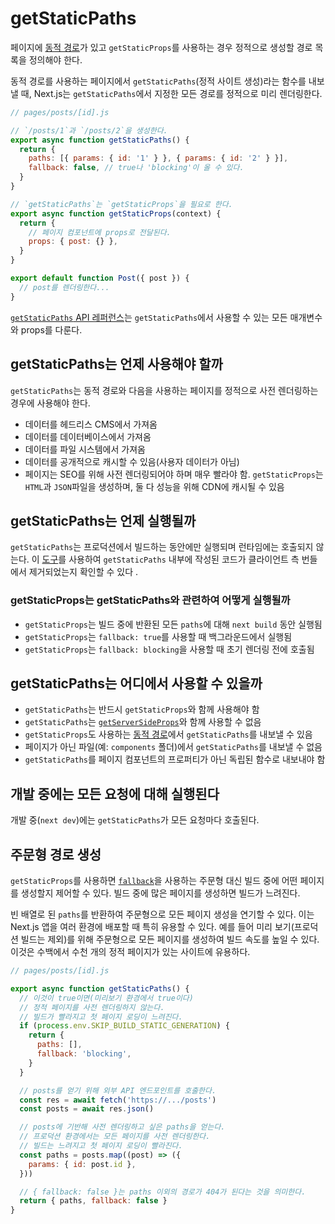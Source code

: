# getStaticPaths

페이지에 [동적 경로](https://nextjs.org/docs/routing/dynamic-routes)가 있고 `getStaticProps`를 사용하는 경우 정적으로 생성할 경로 목록을 정의해야 한다.

동적 경로를 사용하는 페이지에서 `getStaticPaths`(정적 사이트 생성)라는 함수를 내보낼 때, Next.js는 `getStaticPaths`에서 지정한 모든 경로를 정적으로 미리 렌더링한다.

```jsx
// pages/posts/[id].js

// `/posts/1`과 `/posts/2`을 생성한다.
export async function getStaticPaths() {
  return {
    paths: [{ params: { id: '1' } }, { params: { id: '2' } }],
    fallback: false, // true나 'blocking'이 올 수 있다.
  }
}

// `getStaticPaths`는 `getStaticProps`을 필요로 한다.
export async function getStaticProps(context) {
  return {
    // 페이지 컴포넌트에 props로 전달된다.
    props: { post: {} },
  }
}

export default function Post({ post }) {
  // post를 렌더링한다...
}
```

[`getStaticPaths` API 레퍼런스](https://nextjs.org/docs/api-reference/data-fetching/get-static-paths)는 `getStaticPaths`에서 사용할 수 있는 모든 매개변수와 props를 다룬다.

## getStaticPaths는 언제 사용해야 할까

`getStaticPaths`는 동적 경로와 다음을 사용하는 페이지를 정적으로 사전 렌더링하는 경우에 사용해야 한다.

- 데이터를 헤드리스 CMS에서 가져옴
- 데이터를 데이터베이스에서 가져옴
- 데이터를 파일 시스템에서 가져옴
- 데이터를 공개적으로 캐시할 수 있음(사용자 데이터가 아님)
- 페이지는 SEO를 위해 사전 렌더링되어야 하며 매우 빨라야 함. `getStaticProps`는 `HTML`과 `JSON`파일을 생성하며, 둘 다 성능을 위해 CDN에 캐시될 수 있음

## getStaticPaths는 언제 실행될까

`getStaticPaths`는 프로덕션에서 빌드하는 동안에만 실행되며 런타임에는 호출되지 않는다. 이 [도구](https://next-code-elimination.vercel.app/)를 사용하여 `getStaticPaths` 내부에 작성된 코드가 클라이언트 측 번들에서 제거되었는지 확인할 수 있다 .

### getStaticProps는 getStaticPaths와 관련하여 어떻게 실행될까

- `getStaticProps`는 빌드 중에 반환된 모든 `paths`에 대해 `next build` 동안 실행됨
- `getStaticProps`는 `fallback: true`를 사용할 때 백그라운드에서 실행됨
- `getStaticProps`는 `fallback: blocking`을 사용할 때 초기 렌더링 전에 호출됨

## getStaticPaths는 어디에서 사용할 수 있을까

- `getStaticPaths`는 반드시 `getStaticProps`와 함께 사용해야 함
- `getStaticPaths`는 [`getServerSideProps`](https://nextjs.org/docs/basic-features/data-fetching/get-server-side-props)와 함께 사용할 수 없음
- `getStaticProps`도 사용하는 [동적 경로](../../02-라우팅/02-동적-경로)에서 `getStaticPaths`를 내보낼 수 있음
- 페이지가 아닌 파일(예: `components` 폴더)에서 `getStaticPaths`를 내보낼 수 없음
- `getStaticPaths`를 페이지 컴포넌트의 프로퍼티가 아닌 독립된 함수로 내보내야 함

## 개발 중에는 모든 요청에 대해 실행된다

개발 중(`next dev`)에는 `getStaticPaths`가 모든 요청마다 호출된다.

## 주문형 경로 생성

`getStaticProps`를 사용하면 [`fallback`](https://nextjs.org/docs/api-reference/data-fetching/get-static-paths#fallback-blocking)을 사용하는 주문형 대신 빌드 중에 어떤 페이지를 생성할지 제어할 수 있다. 빌드 중에 많은 페이지를 생성하면 빌드가 느려진다.

빈 배열로 된 `paths`를 반환하여 주문형으로 모든 페이지 생성을 연기할 수 있다. 이는 Next.js 앱을 여러 환경에 배포할 때 특히 유용할 수 있다. 예를 들어 미리 보기(프로덕션 빌드는 제외)를 위해 주문형으로 모든 페이지를 생성하여 빌드 속도를 높일 수 있다. 이것은 수백에서 수천 개의 정적 페이지가 있는 사이트에 유용하다.

```jsx
// pages/posts/[id].js

export async function getStaticPaths() {
  // 이것이 true이면(미리보기 환경에서 true이다)
  // 정적 페이지를 사전 렌더링하지 않는다.
  // 빌드가 빨라지고 첫 페이지 로딩이 느려진다.
  if (process.env.SKIP_BUILD_STATIC_GENERATION) {
    return {
      paths: [],
      fallback: 'blocking',
    }
  }

  // posts를 얻기 위해 외부 API 엔드포인트를 호출한다.
  const res = await fetch('https://.../posts')
  const posts = await res.json()

  // posts에 기반해 사전 렌더링하고 싶은 paths을 얻는다.
  // 프로덕션 환경에서는 모든 페이지를 사전 렌더링한다.
  // 빌드는 느려지고 첫 페이지 로딩이 빨라진다.
  const paths = posts.map((post) => ({
    params: { id: post.id },
  }))

  // { fallback: false }는 paths 이외의 경로가 404가 된다는 것을 의미한다.
  return { paths, fallback: false }
}
```

